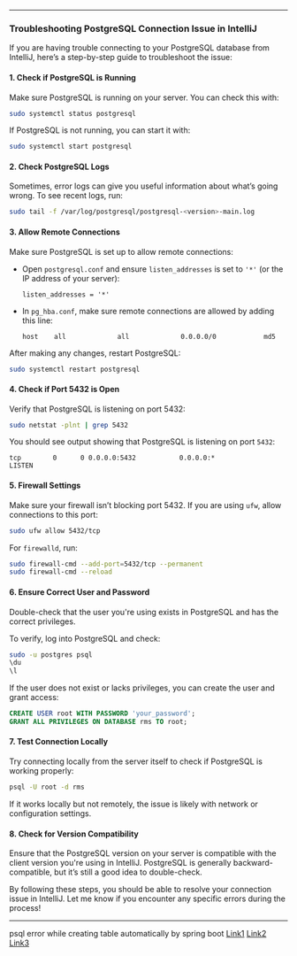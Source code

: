 
---

### Troubleshooting PostgreSQL Connection Issue in IntelliJ

If you are having trouble connecting to your PostgreSQL database from IntelliJ, here’s a step-by-step guide to troubleshoot the issue:

#### 1. **Check if PostgreSQL is Running**
Make sure PostgreSQL is running on your server. You can check this with:
```bash
sudo systemctl status postgresql
```
If PostgreSQL is not running, you can start it with:
```bash
sudo systemctl start postgresql
```

#### 2. **Check PostgreSQL Logs**
Sometimes, error logs can give you useful information about what’s going wrong. To see recent logs, run:
```bash
sudo tail -f /var/log/postgresql/postgresql-<version>-main.log
```

#### 3. **Allow Remote Connections**
Make sure PostgreSQL is set up to allow remote connections:

- Open `postgresql.conf` and ensure `listen_addresses` is set to `'*'` (or the IP address of your server):
  ```plaintext
  listen_addresses = '*'
  ```

- In `pg_hba.conf`, make sure remote connections are allowed by adding this line:
  ```plaintext
  host    all             all             0.0.0.0/0            md5
  ```

After making any changes, restart PostgreSQL:
```bash
sudo systemctl restart postgresql
```

#### 4. **Check if Port 5432 is Open**
Verify that PostgreSQL is listening on port 5432:
```bash
sudo netstat -plnt | grep 5432
```
You should see output showing that PostgreSQL is listening on port `5432`:
```plaintext
tcp        0      0 0.0.0.0:5432           0.0.0.0:*               LISTEN
```

#### 5. **Firewall Settings**
Make sure your firewall isn’t blocking port 5432. If you are using `ufw`, allow connections to this port:
```bash
sudo ufw allow 5432/tcp
```
For `firewalld`, run:
```bash
sudo firewall-cmd --add-port=5432/tcp --permanent
sudo firewall-cmd --reload
```

#### 6. **Ensure Correct User and Password**
Double-check that the user you're using exists in PostgreSQL and has the correct privileges. 

To verify, log into PostgreSQL and check:
```bash
sudo -u postgres psql
\du
\l
```
If the user does not exist or lacks privileges, you can create the user and grant access: 
```sql
CREATE USER root WITH PASSWORD 'your_password';
GRANT ALL PRIVILEGES ON DATABASE rms TO root;
```

#### 7. **Test Connection Locally**
Try connecting locally from the server itself to check if PostgreSQL is working properly:
```bash
psql -U root -d rms
```
If it works locally but not remotely, the issue is likely with network or configuration settings.

#### 8. **Check for Version Compatibility**
Ensure that the PostgreSQL version on your server is compatible with the client version you're using in IntelliJ. PostgreSQL is generally backward-compatible, but it’s still a good idea to double-check.

By following these steps, you should be able to resolve your connection issue in IntelliJ. Let me know if you encounter any specific errors during the process!


---
  psql error while creating table automatically by spring boot
  [Link1](https://serverfault.com/questions/488669/postgres-insert-error-permission-denied-for-schema-public)
  [Link2](https://stackoverflow.com/questions/67276391/why-am-i-getting-a-permission-denied-error-for-schema-public-on-pgadmin-4)
  [Link3](https://stackoverflow.com/questions/3602450/where-does-postgresql-store-configuration-conf-files)